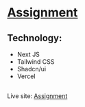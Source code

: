 # [Assignment](https://assignment-alpha-nine.vercel.app/)

## Technology:

- Next JS
- Tailwind CSS
- Shadcn/ui
- Vercel

##

Live site: [Assignment](https://assignment-alpha-nine.vercel.app/)
